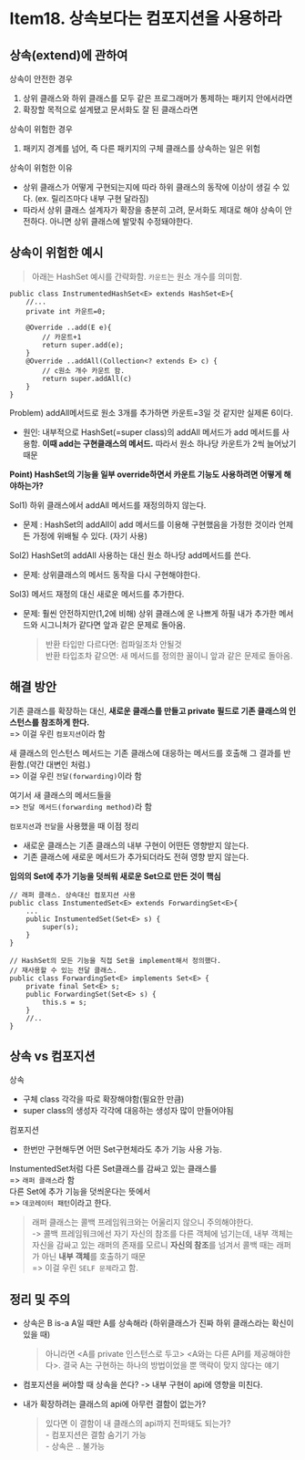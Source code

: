 # Item18. 상속보다는 컴포지션을 사용하라

## 상속(extend)에 관하여
상속이 안전한 경우
1. 상위 클래스와 하위 클래스를 모두 같은 프로그래머가 통제하는 패키지 안에서라면
2. 확장할 목적으로 설계됐고 문서화도 잘 된 클래스라면

상속이 위험한 경우
1. 패키지 경계를 넘어, 즉 다른 패키지의 구체 클래스를 상속하는 일은 위험

상속이 위험한 이유
- 상위 클래스가 어떻게 구현되는지에 따라 하위 클래스의 동작에 이상이 생길 수 있다. (ex. 릴리즈마다 내부 구현 달라짐)
- 따라서 상위 클래스 설계자가 확장을 충분히 고려, 문서화도 제대로 해야 상속이 안전하다. 아니면 상위 클래스에 발맞춰 수정돼야한다.

## 상속이 위험한 예시
> 아래는 HashSet 예시를 간략화함. `카운트`는 원소 개수를 의미함.
```
public class InstrumentedHashSet<E> extends HashSet<E>{
	//...
	private int 카운트=0;

	@Override ..add(E e){
		// 카운트+1
		return super.add(e);
	}
	@Override ..addAll(Collection<? extends E> c) {
		// c원소 개수 카운트 함.
		return super.addAll(c)
	}
}
```
Problem) addAll메서드로 원소 3개를 추가하면 카운트=3일 것 같지만 실제론 6이다.
- 원인: 내부적으로 HashSet(=super class)의 addAll 메서드가 add 메서드를 사용함. **이때 add는 구현클래스의 메서드.** 따라서 원소 하나당 카운트가 2씩 늘어났기 때문

**Point) HashSet의 기능을 일부 override하면서 카운트 기능도 사용하려면 어떻게 해야하는가?**

Sol1) 하위 클래스에서 addAll 메서드를 재정의하지 않는다.
- 문제 : HashSet의 addAll이 add 메서드를 이용해 구현했음을 가정한 것이라 언제든 가정에 위배될 수 있다. (자기 사용)

Sol2) HashSet의 addAll 사용하는 대신 원소 하나당 add메서드를 쓴다.
- 문제: 상위클래스의 메서드 동작을 다시 구현해야한다.

Sol3) 메서드 재정의 대신 새로운 메서드를 추가한다.
- 문제: 훨씬 안전하지만(1,2에 비해) 상위 클래스에 운 나쁘게 하필 내가 추가한 메서드와 시그니처가 같다면 앞과 같은 문제로 돌아옴.
  > 반환 타입만 다르다면: 컴파일조차 안될것  
    반환 타입조차 같으면: 새 메서드를 정의한 꼴이니 앞과 같은 문제로 돌아옴.


## 해결 방안
기존 클래스를 확장하는 대신, **새로운 클래스를 만들고 private 필드로 기존 클래스의 인스턴스를 참조하게 한다.**  
=> 이걸 우린 `컴포지션`이라 함

새 클래스의 인스턴스 메서드는 기존 클래스에 대응하는 메서드를 호출해 그 결과를 반환함.(약간 대변인 처럼.)   
=> 이걸 우린 `전달(forwarding)`이라 함

여기서 새 클래스의 메서드들을   
=> `전달 메서드(forwarding method)`라 함

`컴포지션`과 `전달`을 사용했을 때 이점 정리
- 새로운 클래스는 기존 클래스의 내부 구현이 어떤든 영향받지 않는다.
- 기존 클래스에 새로운 메서드가 추가되더라도 전혀 영향 받지 않는다.


**임의의 Set에 추가 기능을 덧씌워 새로운 Set으로 만든 것이 핵심**
```
// 래퍼 클래스. 상속대신 컴포지션 사용
public class InstumentedSet<E> extends ForwardingSet<E>{
	...
	public InstumentedSet(Set<E> s) {
		super(s);
	}
}

// HashSet의 모든 기능을 직접 Set을 implement해서 정의했다.
// 재사용할 수 있는 전달 클래스.
public class ForwardingSet<E> implements Set<E> {
	private final Set<E> s;
	public ForwardingSet(Set<E> s) {
		this.s = s;
	}
	//..
}
```

## 상속 vs 컴포지션
상속
- 구체 class 각각을 따로 확장해야함(필요한 만큼)
- super class의 생성자 각각에 대응하는 생성자 많이 만들어야됨

컴포지션
- 한번만 구현해두면 어떤 Set구현체라도 추가 기능 사용 가능.

InstumentedSet처럼 다른 Set클래스를 감싸고 있는 클래스를  
=> `래퍼 클래스`라 함  
다른 Set에 추가 기능을 덧씌운다는 뜻에서   
=> `데코레이터 패턴`이라고 한다.  

> 래퍼 클래스는 콜백 프레임워크와는 어울리지 않으니 주의해야한다.  
-> 콜백 프레임워크에선 자기 자신의 참조를 다른 객체에 넘기는데, 내부 객체는 자신을 감싸고 있는 래퍼의 존재를 모르니 **자신의 참조**를 넘겨서 콜백 때는 래퍼가 아닌 **내부 객체**를 호출하기 때문  
=> 이걸 우린 `SELF 문제`라고 함.

## 정리 및 주의
- 상속은 B is-a A일 때만 A를 상속해라 (하위클래스가 진짜 하위 클래스라는 확신이 있을 때)
	> 아니라면 <A를 private 인스턴스로 두고> <A와는 다른 API를 제공해야한다>. 결국 A는 구현하는 하나의 방법이었을 뿐 맥락이 맞지 않다는 얘기

- 컴포지션을 써야할 때 상속을 쓴다? -> 내부 구현이 api에 영향을 미친다.

- 내가 확장하려는 클래스의 api에 아무런 결함이 없는가?
    > 있다면 이 결함이 내 클래스의 api까지 전파돼도 되는가?  
	  - 컴포지션은 결함 숨기기 가능  
	  - 상속은 .. 불가능


